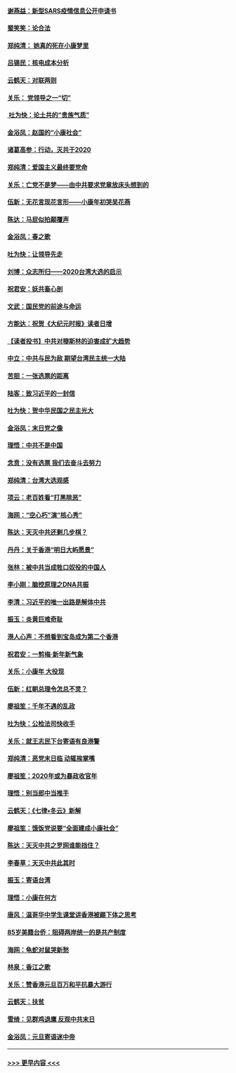 #### [谢燕益：新型SARS疫情信息公开申请书](../pages/nsc993/n11808840.md?t=01220531) 
#### [蜀笑笑：论合法](../pages/nsc993/n11808064.md?t=01220531) 
#### [郑纯清： 她真的死在小康梦里](../pages/nsc993/n11806623.md?t=01220531) 
#### [吕锡民：核电成本分析](../pages/nsc993/n11806284.md?t=01220531) 
#### [云鹤天：对联两则](../pages/nsc993/n11805957.md?t=01220531) 
#### [关乐： 党领导之一“切”](../pages/nsc993/n11804505.md?t=01220531) 
#### [ 吐为快：论土共的“贵族气质”](../pages/nsc993/n11804490.md?t=01220531) 
#### [金浴凤：赵国的“小康社会”](../pages/nsc993/n11804452.md?t=01220531) 
#### [诸葛高参：行动，灭共于2020](../pages/nsc993/n11804120.md?t=01220531) 
#### [郑纯清：爱国主义最终要党命](../pages/nsc993/n11802197.md?t=01220531) 
#### [关乐：亡党不是梦——由中共要求党章放床头想到的](../pages/nsc993/n11802156.md?t=01220531) 
#### [伍新：无花言现花言形——小康年初哭吴花燕](../pages/nsc993/n11800044.md?t=01220531) 
#### [陈达：马屁似拍颠覆声](../pages/nsc993/n11800010.md?t=01220531) 
#### [金浴凤：春之歌](../pages/nsc993/n11797687.md?t=01220531) 
#### [吐为快：让领导先走](../pages/nsc993/n11797512.md?t=01220531) 
#### [刘博：众志所归——2020台湾大选的启示](../pages/nsc993/n11796878.md?t=01220531) 
#### [祝君安：妖共畜心剖](../pages/nsc993/n11794273.md?t=01220531) 
#### [文武：国民党的前途与命运](../pages/nsc993/n11794198.md?t=01220531) 
#### [方能达：祝贺《大纪元时报》读者日增](../pages/nsc993/n11793807.md?t=01220531) 
#### [【读者投书】中共对穆斯林的迫害成扩大趋势](../pages/nsc993/n11791371.md?t=01220531) 
#### [中立：中共与民为敌 期望台湾民主统一大陆](../pages/nsc993/n11790392.md?t=01220531) 
#### [苦胆：一张选票的距离](../pages/nsc993/n11788914.md?t=01220531) 
#### [陆客：致习近平的一封信](../pages/nsc993/n11788867.md?t=01220531) 
#### [吐为快：贺中华民国之民主光大](../pages/nsc993/n11788618.md?t=01220531) 
#### [金浴凤：末日党之像](../pages/nsc993/n11787475.md?t=01220531) 
#### [理悟：中共不是中国](../pages/nsc993/n11787463.md?t=01220531) 
#### [念贲：没有选票  我们去奋斗去努力](../pages/nsc993/n11787398.md?t=01220531) 
#### [郑纯清：台湾大选观感](../pages/nsc993/n11786210.md?t=01220531) 
#### [项云：老百姓看“打黑除恶”](../pages/nsc993/n11785398.md?t=01220531) 
#### [海网：“空心朽”演“核心秀”](../pages/nsc993/n11783874.md?t=01220531) 
#### [陈达：天灭中共还剩几步棋？](../pages/nsc993/n11783719.md?t=01220531) 
#### [丹丹：关于香港“明日大屿愿景”](../pages/nsc993/n11783273.md?t=01220531) 
#### [张林：被中共当成牲口奴役的中国人](../pages/nsc993/n11782397.md?t=01220531) 
#### [李小刚：脑控原理之DNA共振](../pages/nsc993/n11780962.md?t=01220531) 
#### [李清：习近平的唯一出路是解体中共](../pages/nsc993/n11780866.md?t=01220531) 
#### [振玉：炎黄巨难奇耻](../pages/nsc993/n11779632.md?t=01220531) 
#### [港人心声：不想看到宝岛成为第二个香港](../pages/nsc993/n11778817.md?t=01220531) 
#### [祝君安：一剪梅‧新年新气象](../pages/nsc993/n11776340.md?t=01220531) 
#### [关乐：小康年 大役现](../pages/nsc993/n11774213.md?t=01220531) 
#### [伍新：红朝总理令怎总不灵？](../pages/nsc993/n11770813.md?t=01220531) 
#### [廖祖笙：千年不遇的乱政](../pages/nsc993/n11770373.md?t=01220531) 
#### [吐为快：公检法司快收手](../pages/nsc993/n11770359.md?t=01220531) 
#### [关乐：就王志民下台寄语有良港警](../pages/nsc993/n11769903.md?t=01220531) 
#### [郑纯清：恶党末日临 动辄挨掌嘴](../pages/nsc993/n11769356.md?t=01220531) 
#### [廖祖笙：2020年或为暴政收官年](../pages/nsc993/n11768216.md?t=01220531) 
#### [理悟：别当郎中当推手](../pages/nsc993/n11768243.md?t=01220531) 
#### [云鹤天：《七律▪冬云》新解](../pages/nsc993/n11768204.md?t=01220531) 
#### [廖祖笙：饿饭党说要“全面建成小康社会”](../pages/nsc993/n11767482.md?t=01220531) 
#### [陈达：天灭中共之罗网谁能挡住？](../pages/nsc993/n11767465.md?t=01220531) 
#### [李春草：天灭中共此其时](../pages/nsc993/n11767452.md?t=01220531) 
#### [振玉：寄语台湾](../pages/nsc993/n11767432.md?t=01220531) 
#### [理悟：小康在何方](../pages/nsc993/n11767394.md?t=01220531) 
#### [唐风：温哥华中学生课堂讲香港被踢下体之思考](../pages/nsc993/n11766848.md?t=01220531) 
#### [85岁美籍台侨：阻碍两岸统一的是共产制度](../pages/nsc993/n11765043.md?t=01220531) 
#### [海网：龟蛇对鼠哭新愁](../pages/nsc993/n11764895.md?t=01220531) 
#### [林泉：香江之歌](../pages/nsc993/n11764415.md?t=01220531) 
#### [关乐：赞香港元旦百万和平抗暴大游行](../pages/nsc993/n11764382.md?t=01220531) 
#### [云鹤天：扶贫](../pages/nsc993/n11764245.md?t=01220531) 
#### [雪绮：见群鸡退鹰  反观中共末日](../pages/nsc993/n11762112.md?t=01220531) 
#### [金浴凤：元旦寄语迷中帝](../pages/nsc993/n11761788.md?t=01220531) 

----
#### [ >>> 更早内容 <<< ](../indexes/nsc993-earlier.md)
